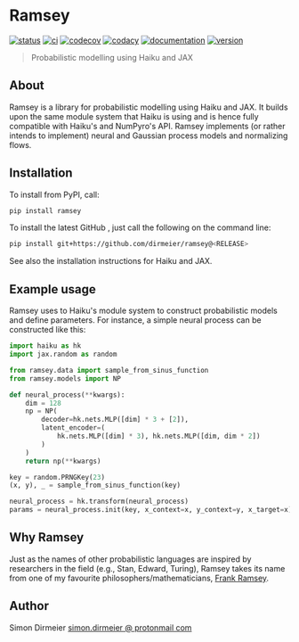 # Ramsey

[![status](http://www.repostatus.org/badges/latest/concept.svg)](http://www.repostatus.org/#concept)
[![ci](https://github.com/dirmeier/ramsey/actions/workflows/ci.yaml/badge.svg)](https://github.com/dirmeier/ramsey/actions/workflows/ci.yaml)
[![codecov](https://codecov.io/gh/dirmeier/ramsey/branch/main/graph/badge.svg)](https://codecov.io/gh/dirmeier/ramsey)
[![codacy](https://app.codacy.com/project/badge/Grade/98715c0867ff4136a9b3a05340a0e6d6)](https://www.codacy.com/gh/dirmeier/ramsey/dashboard?utm_source=github.com&amp;utm_medium=referral&amp;utm_content=dirmeier/ramsey&amp;utm_campaign=Badge_Grade)
[![documentation](https://readthedocs.org/projects/ramsey/badge/?version=latest)](https://ramsey.readthedocs.io/en/latest/?badge=latest)
[![version](https://img.shields.io/pypi/v/ramsey.svg?colorB=black&style=flat)](https://pypi.org/project/ramsey/)

> Probabilistic modelling using Haiku and JAX

## About

Ramsey is a library for probabilistic modelling using Haiku and JAX.
It builds upon the same module system that Haiku is using
and is hence fully compatible with Haiku's and NumPyro's API.
Ramsey implements (or rather intends to implement) neural and Gaussian process
models and normalizing flows.

## Installation

To install from PyPI, call:

```bash
pip install ramsey
```

To install the latest GitHub <RELEASE>, just call the following on the
command line:

```bash
pip install git+https://github.com/dirmeier/ramsey@<RELEASE>
```

See also the installation instructions for Haiku and JAX.

## Example usage

Ramsey uses to Haiku's module system to construct probabilistic models
and define parameters. For instance, a simple neural process can be constructed like this:

```python
import haiku as hk
import jax.random as random

from ramsey.data import sample_from_sinus_function
from ramsey.models import NP

def neural_process(**kwargs):
    dim = 128
    np = NP(
        decoder=hk.nets.MLP([dim] * 3 + [2]),
        latent_encoder=(
            hk.nets.MLP([dim] * 3), hk.nets.MLP([dim, dim * 2])
        )
    )
    return np(**kwargs)

key = random.PRNGKey(23)
(x, y), _ = sample_from_sinus_function(key)

neural_process = hk.transform(neural_process)
params = neural_process.init(key, x_context=x, y_context=y, x_target=x)
```

## Why Ramsey

Just as the names of other probabilistic languages are inspired by researchers in the field
(e.g., Stan, Edward, Turing), Ramsey takes
its name from one of my favourite philosophers/mathematicians,
[Frank Ramsey](https://plato.stanford.edu/entries/ramsey/).

## Author

Simon Dirmeier <a href="mailto:simon.dirmeier @ protonmail com">simon.dirmeier @ protonmail com</a>
